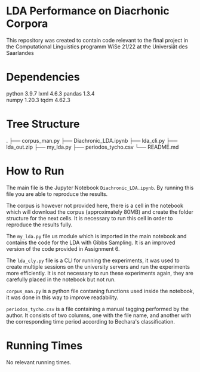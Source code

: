 # LDA Performance on Diacrhonic Corpora

This repository was created to contain code relevant to the final project in the Computational Linguistics programm WiSe 21/22 at the Universiät des Saarlandes

# Dependencies
python                    3.9.7
lxml                      4.6.3 
pandas                    1.3.4  
numpy                     1.20.3
tqdm                      4.62.3

# Tree Structure

.
├── corpus_man.py
├── Diachronic_LDA.ipynb
├── lda_cli.py
├── lda_out.zip
├── my_lda.py
├── periodos_tycho.csv
└── README.md


# How to Run

The main file is the Jupyter Notebook ```Diachronic_LDA.ipynb```. By running this file you are able to reproduce the results.  

The corpus is however not provided here, there is a cell in the notebook which will download the corpus (approximately 80MB) and create the folder structure for the next cells. It is necessary to run this cell in order to reproduce the results fully.  

The ```my_lda.py``` file us module which is imported in the main notebook and contains the code for the LDA with Gibbs Sampling. It is an improved version of the code provided in Assignment 6.  

The ```lda_cly.py``` file is a CLI for running the experiments, it was used to create multiple sessions on the university servers and run the experiments more efficiently. It is not necessary to run these experiments again, they are carefully placed in the notebook but not run.

```corpus_man.py``` is a python file contaning functions used inside the notebook, it was done in this way to improve readability.

```periodos_tycho.csv``` is a file containing a manual tagging performed by the author. It consists of two columns, one with the file name, and another with the corresponding time period according to Bechara's classification.

# Running Times

No relevant running times.
